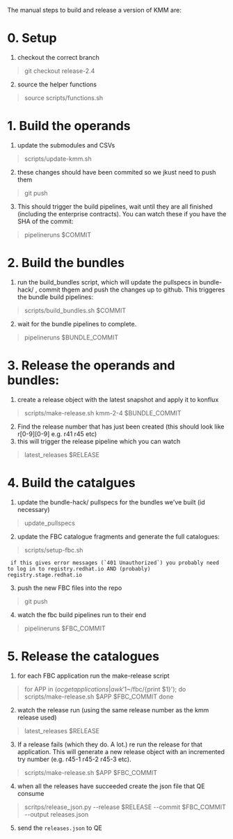 

The manual steps to build and release a version of KMM are:

# 0. Setup
 1. checkout the correct branch
> git checkout release-2.4
 2. source the helper functions
> source scripts/functions.sh

# 1. Build the operands

 1. update the submodules and CSVs  
> scripts/update-kmm.sh
 2. these changes should have been commited so we jkust need to push them
> git push
 3. This should trigger the build pipelines, wait until they are all finished (including the enterprise contracts). You can watch these if you have the SHA of the  commit:
> pipelineruns $COMMIT


# 2. Build the bundles
 1. run the build_bundles script, which will update the pullspecs in bundle-hack/ , commit thgem and push the changes up to github. This triggeres the bundle build pipelines:
> scripts/build_bundles.sh $COMMIT
 2. wait for the bundle pipelines to complete.
> pipelineruns $BUNDLE_COMMIT

# 3. Release the operands and bundles:
  1. create a release object with the latest snapshot and apply it to konflux
> scripts/make-release.sh kmm-2-4 $BUNDLE_COMMIT
  2. Find the release number that has just been created (this should look like r[0-9][0-9]  e.g. r41 r45 etc)  
  3. this will trigger the release pipeline which you can watch
> latest_releases $RELEASE

# 4. Build the catalgues
  1. update the bundle-hack/ pullspecs for the bundles we've built (id necessary)
> update_pullspecs
  2. update the FBC catalogue fragments and generate the full catalogues:
> scripts/setup-fbc.sh

     if this gives error messages (`401 Unauthorized`) you probably need to log in to registry.redhat.io AND (probably) registry.stage.redhat.io 

  3. push the new FBC files into the repo 
> git push
  4. watch the fbc build pipelines run to their end
> pipelineruns $FBC_COMMIT


# 5. Release the catalogues
  1. for each FBC application run the make-release script
> for APP in $(oc get applications | awk '$1~/fbc/{print $1}'); do
>     scripts/make-release.sh $APP $FBC_COMMIT
> done
  2. watch the release run (using the same release number as the kmm release used)
> latest_releases $RELEASE
  3. If a release fails (which they do. A lot.) re run the release for that application. This will generate a new release object with an incremented try number (e.g. r45-1 r45-2 r45-3 etc). 
> scripts/make-release.sh $APP $FBC_COMMIT
  4. when all the releases have succeeded create the json file that QE consume
> scritps/release_json.py  --release $RELEASE --commit $FBC_COMMIT  --output releases.json
  5. send the `releases.json` to QE


